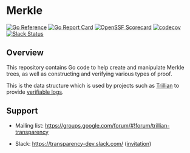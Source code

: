 # Merkle

[![Go Reference](https://pkg.go.dev/badge/github.com/transparency-dev/merkle.svg)](https://pkg.go.dev/github.com/transparency-dev/merkle)
[![Go Report Card](https://goreportcard.com/badge/github.com/transparency-dev/merkle)](https://goreportcard.com/report/github.com/transparency-dev/merkle)
[![OpenSSF Scorecard](https://api.securityscorecards.dev/projects/github.com/transparency-dev/merkle/badge)](https://securityscorecards.dev/viewer/?uri=github.com/transparency-dev/merkle)
[![codecov](https://codecov.io/gh/transparency-dev/merkle/branch/main/graph/badge.svg?token=BBCRAMOBY2)](https://codecov.io/gh/transparency-dev/merkle)
[![Slack Status](https://img.shields.io/badge/Slack-Chat-blue.svg)](https://transparency-dev.slack.com/)

## Overview

This repository contains Go code to help create and manipulate Merkle trees, as
well as constructing and verifying various types of proof.

This is the data structure which is used by projects such as
[Trillian](https://github.com/google/trillian) to provide
[verifiable logs](https://transparency.dev/verifiable-data-structures/#verifiable-log).


## Support
* Mailing list: https://groups.google.com/forum/#!forum/trillian-transparency
- Slack: https://transparency-dev.slack.com/ ([invitation](https://transparency.dev/slack/))



